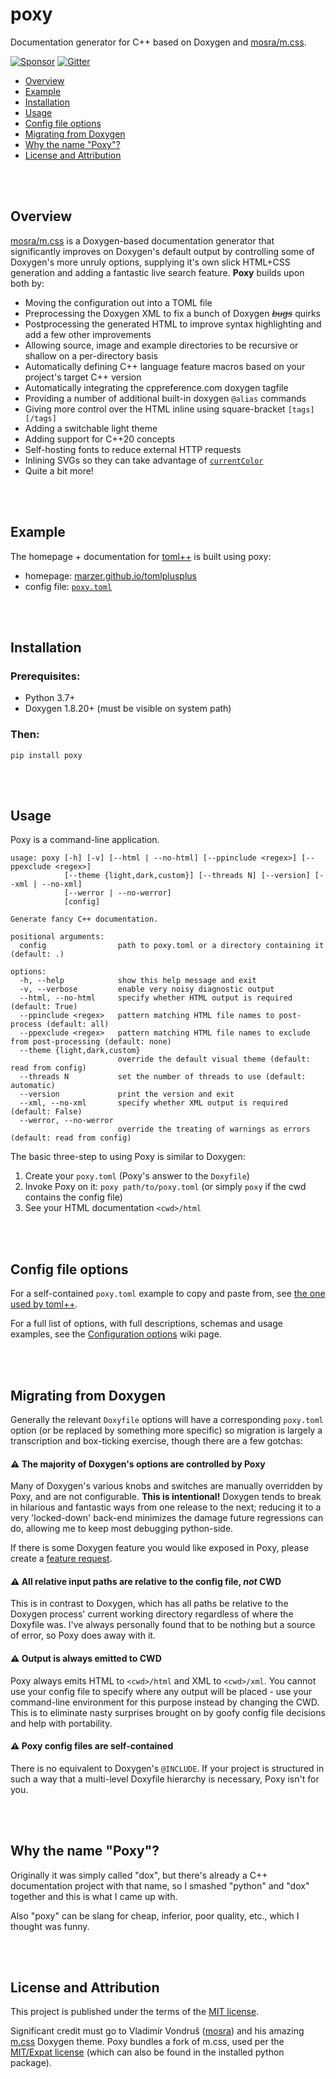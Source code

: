 # poxy

Documentation generator for C++ based on Doxygen and [mosra/m.css](https://mcss.mosra.cz/).

[![Sponsor](https://img.shields.io/static/v1?label=sponsor&message=%E2%9D%A4&logo=GitHub&color=%23fe8e86&style=flat-square)][sponsor]
[![Gitter](https://badges.gitter.im/marzer/poxy.svg)][gitter]

-   [Overview](#overview)
-   [Example](#example)
-   [Installation](#installation)
-   [Usage](#usage)
-   [Config file options](#config-file-options)
-   [Migrating from Doxygen](#migrating-from-doxygen)
-   [Why the name "Poxy"?](#why-the-name-poxy)
-   [License and Attribution](#license-and-attribution)

<br><br>

## Overview

[mosra/m.css] is a Doxygen-based documentation generator that significantly improves on Doxygen's default output
by controlling some of Doxygen's more unruly options, supplying it's own slick HTML+CSS generation and adding
a fantastic live search feature. **Poxy** builds upon both by:

-   Moving the configuration out into a TOML file
-   Preprocessing the Doxygen XML to fix a bunch of Doxygen _~~bugs~~_ quirks
-   Postprocessing the generated HTML to improve syntax highlighting and add a few other improvements
-   Allowing source, image and example directories to be recursive or shallow on a per-directory basis
-   Automatically defining C++ language feature macros based on your project's target C++ version
-   Automatically integrating the cppreference.com doxygen tagfile
-   Providing a number of additional built-in doxygen `@alias` commands
-   Giving more control over the HTML inline using square-bracket `[tags][/tags]`
-   Adding a switchable light theme
-   Adding support for C++20 concepts
-   Self-hosting fonts to reduce external HTTP requests
-   Inlining SVGs so they can take advantage of [`currentColor`]
-   Quite a bit more!

<br><br>

## Example

The homepage + documentation for [toml++] is built using poxy:

-   homepage: [marzer.github.io/tomlplusplus](https://marzer.github.io/tomlplusplus/)
-   config file: [`poxy.toml`](https://github.com/marzer/tomlplusplus/blob/master/docs/poxy.toml)

<br><br>

## Installation

### Prerequisites:

-   Python 3.7+
-   Doxygen 1.8.20+ (must be visible on system path)

### Then:

```
pip install poxy
```

<br><br>

## Usage

Poxy is a command-line application.

```
usage: poxy [-h] [-v] [--html | --no-html] [--ppinclude <regex>] [--ppexclude <regex>]
            [--theme {light,dark,custom}] [--threads N] [--version] [--xml | --no-xml]
            [--werror | --no-werror]
            [config]

Generate fancy C++ documentation.

positional arguments:
  config                path to poxy.toml or a directory containing it (default: .)

options:
  -h, --help            show this help message and exit
  -v, --verbose         enable very noisy diagnostic output
  --html, --no-html     specify whether HTML output is required (default: True)
  --ppinclude <regex>   pattern matching HTML file names to post-process (default: all)
  --ppexclude <regex>   pattern matching HTML file names to exclude from post-processing (default: none)
  --theme {light,dark,custom}
                        override the default visual theme (default: read from config)
  --threads N           set the number of threads to use (default: automatic)
  --version             print the version and exit
  --xml, --no-xml       specify whether XML output is required (default: False)
  --werror, --no-werror
                        override the treating of warnings as errors (default: read from config)
```

The basic three-step to using Poxy is similar to Doxygen:

1. Create your `poxy.toml` (Poxy's answer to the `Doxyfile`)
2. Invoke Poxy on it: `poxy path/to/poxy.toml` (or simply `poxy` if the cwd contains the config file)
3. See your HTML documentation `<cwd>/html`

<br><br>

## Config file options

For a self-contained `poxy.toml` example to copy and paste from,
see [the one used by toml++](https://github.com/marzer/tomlplusplus/blob/master/docs/poxy.toml).

For a full list of options, with full descriptions, schemas and usage examples, see the [Configuration options] wiki page.

<br><br>

## Migrating from Doxygen

Generally the relevant `Doxyfile` options will have a corresponding `poxy.toml` option
(or be replaced by something more specific) so migration is largely a transcription and box-ticking exercise,
though there are a few gotchas:

#### **⚠&#xFE0F; The majority of Doxygen's options are controlled by Poxy**

Many of Doxygen's various knobs and switches are manually overridden by Poxy, and are not configurable.
**This is intentional!** Doxygen tends to break in hilarious and fantastic ways from one release to the next;
reducing it to a very 'locked-down' back-end minimizes the damage future regressions can do, allowing me to
keep most debugging python-side.

If there is some Doxygen feature you would like exposed in Poxy, please create a [feature request].

#### **⚠&#xFE0F; All relative input paths are relative to the config file, _not_ CWD**

This is in contrast to Doxygen, which has all paths be relative to the Doxygen process' current working directory
regardless of where the Doxyfile was. I've always personally found that to be nothing but a source of error,
so Poxy does away with it.

#### **⚠&#xFE0F; Output is always emitted to CWD**

Poxy always emits HTML to `<cwd>/html` and XML to `<cwd>/xml`. You cannot use your config file to specify where any
output will be placed - use your command-line environment for this purpose instead by changing the CWD.
This is to eliminate nasty surprises brought on by goofy config file decisions and help with portability.

#### **⚠&#xFE0F; Poxy config files are self-contained**

There is no equivalent to Doxygen's `@INCLUDE`. If your project is structured in such a way that a
multi-level Doxyfile hierarchy is necessary, Poxy isn't for you.

<br><br>

## Why the name "Poxy"?

Originally it was simply called "dox", but there's already a C++ documentation project with that name,
so I smashed "python" and "dox" together and this is what I came up with.

Also "poxy" can be slang for cheap, inferior, poor quality, etc., which I thought was funny.

<br><br>

## License and Attribution

This project is published under the terms of the [MIT license](https://github.com/marzer/poxy/blob/main/LICENSE.txt).

Significant credit must go to Vladimír Vondruš ([mosra]) and his amazing [m.css] Doxygen theme.
Poxy bundles a fork of m.css, used per the [MIT/Expat license](https://github.com/marzer/poxy/blob/main/poxy/data/m.css/COPYING)
(which can also be found in the installed python package).

[m.css]: https://mcss.mosra.cz/documentation/doxygen/
[mosra]: https://github.com/mosra
[mosra/m.css]: https://mcss.mosra.cz/documentation/doxygen/
[toml++]: https://marzer.github.io/tomlplusplus/
[c++ feature test macros]: https://en.cppreference.com/w/cpp/feature_test
[configuration options]: https://github.com/marzer/poxy/wiki/Configuration-options
[feature request]: https://github.com/marzer/poxy/issues/new
[`currentcolor`]: https://gomakethings.com/currentcolor-and-svgs
[gitter]: https://gitter.im/marzer/poxy
[sponsor]: https://github.com/sponsors/marzer
